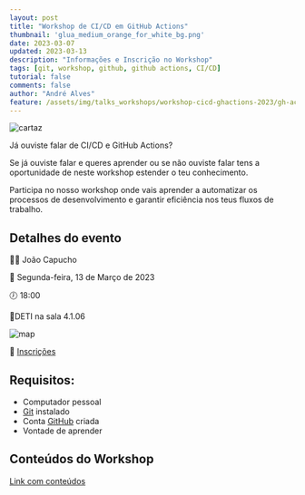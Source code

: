 ```yaml
---
layout: post
title: "Workshop de CI/CD em GitHub Actions"
thumbnail: 'glua_medium_orange_for_white_bg.png'
date: 2023-03-07
updated: 2023-03-13
description: "Informações e Inscrição no Workshop"
tags: [git, workshop, github, github actions, CI/CD]
tutorial: false
comments: false
author: "André Alves"
feature: /assets/img/talks_workshops/workshop-cicd-ghactions-2023/gh-actions-logo.png
---
```


![cartaz](/img/talks_workshops/workshop-cicd-ghactions-2023/cicdws-masto.png)

Já ouviste falar de CI/CD e GitHub Actions?

Se já ouviste falar e queres aprender ou se não ouviste falar tens a oportunidade de neste workshop estender o teu conhecimento.

Participa no nosso workshop onde vais aprender a automatizar os processos de desenvolvimento e garantir eficiência nos teus fluxos de trabalho.

## Detalhes do evento
👨‍💻 João Capucho

📆 Segunda-feira, 13 de Março de 2023

🕖 18:00

📍DETI na sala 4.1.06

![map](/img/talks_workshops/workshop-cicd-ghactions-2023/4106.jpg)

📝 [Inscrições](https://bit.ly/glua-cicdws23)

## Requisitos:
- Computador pessoal
- [Git](https://git-scm.com/) instalado 
- Conta [GitHub](https://github.com/) criada
- Vontade de aprender

## Conteúdos do Workshop
[Link com conteúdos](https://jcapucho.github.io/github-actions-workshop/)

